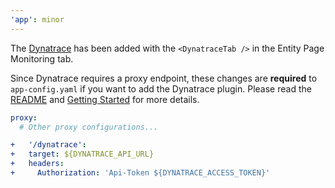 ```yaml
---
'app': minor
---
```


The [Dynatrace](https://github.com/backstage/backstage/tree/master/plugins/dynatrace) has been added with the `<DynatraceTab />` in the Entity Page Monitoring tab.

Since Dynatrace requires a proxy endpoint, these changes are **required** to `app-config.yaml` if you want to add the Dynatrace plugin. Please read the [README](../README.md) and [Getting Started](../showcase-docs/getting-started.md) for more details.

```yaml
proxy:
  # Other proxy configurations...

+   '/dynatrace':
+   target: ${DYNATRACE_API_URL}
+   headers:
+     Authorization: 'Api-Token ${DYNATRACE_ACCESS_TOKEN}'
```

